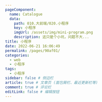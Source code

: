 ```yaml
---
pageComponent:
  name: Catalogue
  data:
    path: 010.大前端/020.小程序
    key: 小程序
    imgUrl: /assets/img/mini-program.png
    description: 这只是个小坑，问题不大...
title: 小程序
date: 2022-06-21 16:06:49
permalink: /pages/90af01/
categories:
  - web
  - 小程序
tags:
  - 小程序
sidebar: false # 侧边栏
article: true # 文章页 (面包屑栏、最近更新栏等)
comment: true # 评论栏
editLink: false # 编辑按钮
---
```

